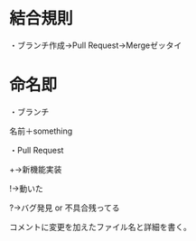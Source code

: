 # 結合規則
・ブランチ作成->Pull Request->Mergeゼッタイ


# 命名即
・ブランチ

名前＋something

・Pull Request

+->新機能実装

!->動いた

?->バグ発見 or 不具合残ってる

コメントに変更を加えたファイル名と詳細を書く。

          
